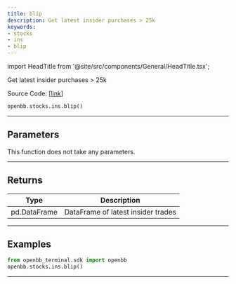 ```yaml
---
title: blip
description: Get latest insider purchases > 25k
keywords:
- stocks
- ins
- blip
---
```


import HeadTitle from '@site/src/components/General/HeadTitle.tsx';

<HeadTitle title="stocks.ins.blip - Reference | OpenBB SDK Docs" />

Get latest insider purchases > 25k

Source Code: [[link](https://github.com/OpenBB-finance/OpenBBTerminal/tree/main/openbb_terminal/stocks/insider/sdk_helper.py#L121)]

```python wordwrap
openbb.stocks.ins.blip()
```

---

## Parameters

This function does not take any parameters.

---

## Returns

| Type | Description |
| ---- | ----------- |
| pd.DataFrame | DataFrame of latest insider trades |
---

## Examples

```python
from openbb_terminal.sdk import openbb
openbb.stocks.ins.blip()
```

---

